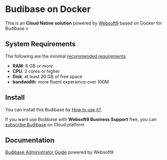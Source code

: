 # Budibase on Docker  

This is an **Cloud Native solution** powered by [Websoft9](https://www.websoft9.com) based on Docker for Budibase v

## System Requirements

The following are the minimal [recommended requirements](https://github.com/Budibase/budibase/tree/develop/hosting):

* **RAM**: 6 GB or more
* **CPU**: 2 cores or higher
* **Disk**: at least 20 GB of free space
* **bandwidth**: more fluent experience over 100M  

## Install

You can install this Budibase by [How to use it?](https://github.com/Websoft9/docker-library#how-to-use-it).   

If you want use Budibase with **Websoft9 Business Support** free, you can [subscribe Budibase](https://www.websoft9.com/apps) on Cloud platform

## Documentation

[Budibase Administrator Guide](https://support.websoft9.com/docs/budibase) powered by Websoft9
